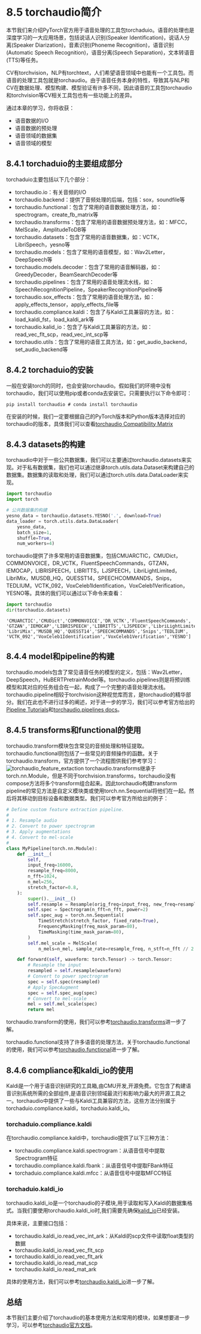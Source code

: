 # 8.5 torchaudio简介

本节我们来介绍PyTorch官方用于语音处理的工具包torchaduio。语音的处理也是深度学习的一大应用场景，包括说话人识别(Speaker Identification)，说话人分离(Speaker Diarization)，音素识别(Phoneme Recognition)，语音识别(Automatic Speech Recognition)，语音分离(Speech Separation)，文本转语音(TTS)等任务。

CV有torchvision，NLP有torchtext，人们希望语音领域中也能有一个工具包。而语音的处理工具包就是torchaudio。由于语音任务本身的特性，导致其与NLP和CV在数据处理、模型构建、模型验证有许多不同，因此语音的工具包torchaudio和torchvision等CV相关工具包也有一些功能上的差异。

通过本章的学习，你将收获：

- 语音数据的I/O
- 语音数据的预处理
- 语音领域的数据集
- 语音领域的模型

## 8.4.1 torchaduio的主要组成部分
torchaduio主要包括以下几个部分：

- torchaudio.io：有关音频的I/O
- torchaudio.backend：提供了音频处理的后端，包括：sox，soundfile等
- torchaudio.functional：包含了常用的语音数据处理方法，如：spectrogram，create_fb_matrix等
- torchaudio.transforms：包含了常用的语音数据预处理方法，如：MFCC，MelScale，AmplitudeToDB等
- torchaudio.datasets：包含了常用的语音数据集，如：VCTK，LibriSpeech，yesno等
- torchaudio.models：包含了常用的语音模型，如：Wav2Letter，DeepSpeech等
- torchaudio.models.decoder：包含了常用的语音解码器，如：GreedyDecoder，BeamSearchDecoder等
- torchaudio.pipelines：包含了常用的语音处理流水线，如：SpeechRecognitionPipeline，SpeakerRecognitionPipeline等
- torchaudio.sox_effects：包含了常用的语音处理方法，如：apply_effects_tensor，apply_effects_file等
- torchaudio.compliance.kaldi：包含了与Kaldi工具兼容的方法，如：load_kaldi_fst，load_kaldi_ark等
- torchaudio.kalid_io：包含了与Kaldi工具兼容的方法，如：read_vec_flt_scp，read_vec_int_scp等
- torchaudio.utils：包含了常用的语音工具方法，如：get_audio_backend，set_audio_backend等

## 8.4.2 torchaduio的安装
一般在安装torch的同时，也会安装torchaudio。假如我们的环境中没有torchaudio，我们可以使用pip或者conda去安装它。只需要执行以下命令即可：

```shell
pip install torchaudio # conda install torchaudio
```
在安装的时候，我们一定要根据自己的PyTorch版本和Python版本选择对应的torchaudio的版本，具体我们可以查看[torchaudio Compatibility Matrix](https://pytorch.org/audio/main/installation.html#compatibility-matrix)

## 8.4.3 datasets的构建
torchaudio中对于一些公共数据集，我们可以主要通过torchaudio.datasets来实现。对于私有数据集，我们也可以通过继承torch.utils.data.Dataset来构建自己的数据集。数据集的读取和处理，我们可以通过torch.utils.data.DataLoader来实现。
```python
import torchaudio
import torch

# 公共数据集的构建
yesno_data = torchaudio.datasets.YESNO('.', download=True)
data_loader = torch.utils.data.DataLoader(
    yesno_data,
    batch_size=1,
    shuffle=True,
    num_workers=4)
```

torchaudio提供了许多常用的语音数据集，包括CMUARCTIC，CMUDict，COMMONVOICE，DR_VCTK，FluentSpeechCommands，GTZAN，IEMOCAP，LIBRISPEECH，LIBRITTS，LJSPEECH，LibriLightLimited，LibriMix，MUSDB_HQ，QUESST14，SPEECHCOMMANDS，Snips，TEDLIUM，VCTK_092，VoxCeleb1Identification，VoxCeleb1Verification，YESNO等。具体的我们可以通过以下命令来查看：

```python
import torchaudio
dir(torchaudio.datasets)
```
```shell
'CMUARCTIC','CMUDict','COMMONVOICE','DR_VCTK','FluentSpeechCommands',
'GTZAN','IEMOCAP','LIBRISPEECH','LIBRITTS','LJSPEECH','LibriLightLimited',
'LibriMix','MUSDB_HQ','QUESST14','SPEECHCOMMANDS','Snips','TEDLIUM',
'VCTK_092','VoxCeleb1Identification','VoxCeleb1Verification','YESNO']
```
## 8.4.4 model和pipeline的构建
torchaudio.models包含了常见语音任务的模型的定义，包括：Wav2Letter，DeepSpeech，HuBERTPretrainModel等。torchaudio.pipelines则是将预训练模型和其对应的任务组合在一起，构成了一个完整的语音处理流水线。torchaudio.pipeline相较于torchvision这种视觉库而言，是torchaudio的精华部分。我们在此也不进行过多的阐述，对于进一步的学习，我们可以参考官方给出的[Pipeline Tutorials](https://pytorch.org/audio/stable/tutorials/speech_recognition_pipeline_tutorial.html)和[torchaudio.pipelines docs](https://pytorch.org/audio/stable/pipelines.html)。


## 8.4.5 transforms和functional的使用
torchaudio.transform模块包含常见的音频处理和特征提取。torchaudio.functional则包括了一些常见的音频操作的函数。关于torchaudio.transform，官方提供了一个流程图供我们参考学习：
![torchaudio_feature_extaction](./figures/torchaudio_feature_extractions.png)
torchaudio.transforms继承于torch.nn.Module，但是不同于torchvision.transforms，torchaudio没有compose方法将多个transform组合起来。因此torchaudio构建transform pipeline的常见方法是自定义模块类或使用torch.nn.Sequential将他们在一起。然后将其移动到目标设备和数据类型。我们可以参考官方所给出的例子：
```python
# Define custom feature extraction pipeline.
#
# 1. Resample audio
# 2. Convert to power spectrogram
# 3. Apply augmentations
# 4. Convert to mel-scale
#
class MyPipeline(torch.nn.Module):
    def __init__(
        self,
        input_freq=16000,
        resample_freq=8000,
        n_fft=1024,
        n_mel=256,
        stretch_factor=0.8,
    ):
        super().__init__()
        self.resample = Resample(orig_freq=input_freq, new_freq=resample_freq)
        self.spec = Spectrogram(n_fft=n_fft, power=2)
        self.spec_aug = torch.nn.Sequential(
            TimeStretch(stretch_factor, fixed_rate=True),
            FrequencyMasking(freq_mask_param=80),
            TimeMasking(time_mask_param=80),
        )
        self.mel_scale = MelScale(
            n_mels=n_mel, sample_rate=resample_freq, n_stft=n_fft // 2 + 1)

    def forward(self, waveform: torch.Tensor) -> torch.Tensor:
        # Resample the input
        resampled = self.resample(waveform)
        # Convert to power spectrogram
        spec = self.spec(resampled)
        # Apply SpecAugment
        spec = self.spec_aug(spec)
        # Convert to mel-scale
        mel = self.mel_scale(spec)
        return mel
```
torchaudio.transform的使用，我们可以参考[torchaudio.transforms](https://pytorch.org/audio/main/transforms.html)进一步了解。

torchaudio.functional支持了许多语音的处理方法，关于torchaudio.functional的使用，我们可以参考[torchaudio.functional](https://pytorch.org/audio/main/functional.html)进一步了解。
## 8.4.6 compliance和kaldi_io的使用
Kaldi是一个用于语音识别研究的工具箱,由CMU开发,开源免费。它包含了构建语音识别系统所需的全部组件,是语音识别领域最流行和影响力最大的开源工具之一。torchaudio中提供了一些与Kaldi工具兼容的方法，这些方法分别属于torchaduio.compliance.kaldi，torchaduio.kaldi_io。
### torchaduio.compliance.kaldi
在torchaudio.compliance.kaldi中，torchaudio提供了以下三种方法：
- torchaudio.compliance.kaldi.spectrogram：从语音信号中提取Spectrogram特征
- torchaudio.compliance.kaldi.fbank：从语音信号中提取FBank特征
- torchaduio.compliance.kaldi.mfcc：从语音信号中提取MFCC特征
### torchaduio.kaldi_io
torchaudio.kaldi_io是一个torchaudio的子模块,用于读取和写入Kaldi的数据集格式。当我们要使用torchaudio.kaldi_io时,我们需要先确保[kalid_io](https://github.com/vesis84/kaldi-io-for-python)已经安装。

具体来说，主要接口包括：
- torchaudio.kaldi_io.read_vec_int_ark：从Kaldi的scp文件中读取float类型的数据
- torchaudio.kaldi_io.read_vec_flt_scp
- torchaudio.kaldi_io.read_vec_flt_ark
- torchaudio.kaldi_io.read_mat_scp
- torchaudio.kaldi_io.read_mat_ark

具体的使用方法，我们可以参考[torchaudio.kaldi_io](https://pytorch.org/audio/stable/kaldi_io.html)进一步了解。

## 总结
本节我们主要介绍了torchaudio的基本使用方法和常用的模块，如果想要进一步学习，可以参考[torchaudio官方文档](https://pytorch.org/audio/stable/index.html)。